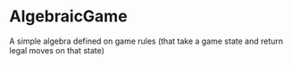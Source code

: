 # AlgebraicGame
A simple algebra defined on game rules (that take a game state and return legal moves on that state)
